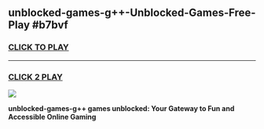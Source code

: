 
## unblocked-games-g++-Unblocked-Games-Free-Play #b7bvf
<h3>
<a href="https://us.freeplayer.one?title=unblocked-games-g++&ref=9M">CLICK TO PLAY</a></h3>
<hr>

<h3>
<a href="https://us.freeplayer.one?title=unblocked-games-g++&ref=9M">CLICK 2 PLAY</a>
  
</h3>

<a href="https://us.freeplayer.one?title=unblocked-games-g++&ref=9M"><img src="https://clearcache.store/games.png"></a>


**unblocked-games-g++ games unblocked: Your Gateway to Fun and Accessible Online Gaming**
